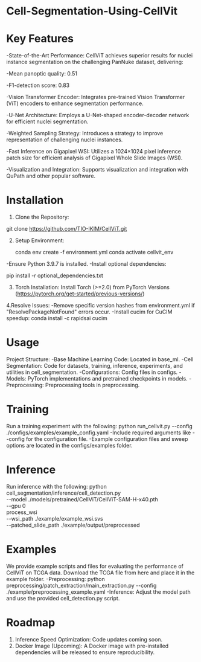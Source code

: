 # Cell-Segmentation-Using-CellVit

# Key Features

-State-of-the-Art Performance: CellViT achieves superior results for nuclei instance segmentation on the challenging PanNuke dataset, delivering:

-Mean panoptic quality: 0.51

-F1-detection score: 0.83

-Vision Transformer Encoder: Integrates pre-trained Vision Transformer (ViT) encoders to enhance segmentation performance.

-U-Net Architecture: Employs a U-Net-shaped encoder-decoder network for efficient nuclei segmentation.

-Weighted Sampling Strategy: Introduces a strategy to improve representation of challenging nuclei instances.

-Fast Inference on Gigapixel WSI: Utilizes a 1024×1024 pixel inference patch size for efficient analysis of Gigapixel Whole Slide Images (WSI).

-Visualization and Integration: Supports visualization and integration with QuPath and other popular software.

# Installation

1. Clone the Repository:

  git clone https://github.com/TIO-IKIM/CellViT.git

2. Setup Environment:

   conda env create -f environment.yml
   conda activate cellvit_env

  -Ensure Python 3.9.7 is installed.
  -Install optional dependencies:

  pip install -r optional_dependencies.txt

3. Torch Installation:
  Install Torch (>=2.0) from PyTorch Versions (https://pytorch.org/get-started/previous-versions/)

4.Resolve Issues:
  -Remove specific version hashes from environment.yml if "ResolvePackageNotFound" errors occur.
  -Install cucim for CuCIM speedup:
  conda install -c rapidsai cucim

# Usage

Project Structure:
  -Base Machine Learning Code: Located in base_ml.
  -Cell Segmentation: Code for datasets, training, inference, experiments, and utilities in cell_segmentation.
  -Configurations: Config files in configs.
  -Models: PyTorch implementations and pretrained checkpoints in models.
  -Preprocessing: Preprocessing tools in preprocessing.

# Training
Run a training experiment with the following:
    python run_cellvit.py --config ./configs/examples/example_config.yaml
  -Include required arguments like --config for the configuration file.
  -Example configuration files and sweep options are located in the configs/examples folder.

# Inference
Run inference with the following:
python cell_segmentation/inference/cell_detection.py \
  --model ./models/pretrained/CellViT/CellViT-SAM-H-x40.pth \
  --gpu 0 \
  process_wsi \
  --wsi_path ./example/example_wsi.svs \
  --patched_slide_path ./example/output/preprocessed

 # Examples
 We provide example scripts and files for evaluating the performance of CellViT on TCGA data. Download the TCGA file from here and place it in the example folder.
   -Preprocessing:
   python preprocessing/patch_extraction/main_extraction.py --config ./example/preprocessing_example.yaml
   -Inference: Adjust the model path and use the provided cell_detection.py script.

# Roadmap
1. Inference Speed Optimization: Code updates coming soon.
2. Docker Image (Upcoming): A Docker image with pre-installed dependencies will be released to ensure reproducibility.
